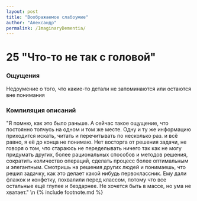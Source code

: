 ```yaml
---
layout: post
title: "Воображаемое слабоумие"
author: "Александр"
permalink: /ImaginaryDementia/
---
```


# 25 "Что-то не так с головой"

### Ощущения
Недоумение о того, что какие-то детали не запоминаются или остаются вне понимания

### Компиляция описаний
"Я помню, как это было  раньше. А сейчас такое ощущение, что постоянно топчусь на одном и том же месте. Одну и ту же информацию приходится искать, читать и перечитывать по несколько раз. и всё равно, я её до конца не понимаю. Нет восторга от решения задачи, не говоря о том, что стараюсь не переделывать ничего так как не могу придумать других, более рациональных способов и методов решения, сократить количество операций, сделать процесс более оптимальным и элегантным. Смотришь на решения других людей и понимаешь, что решил задачку, как это делает какой нибудь первоклассник. Ему дали флажок и конфетку, похвалили перед классом, потому что все остальные ещё глупее и бездарнее. Не хочется быть в массе, но ума не хватает."
\n {% include footnote.md %}
